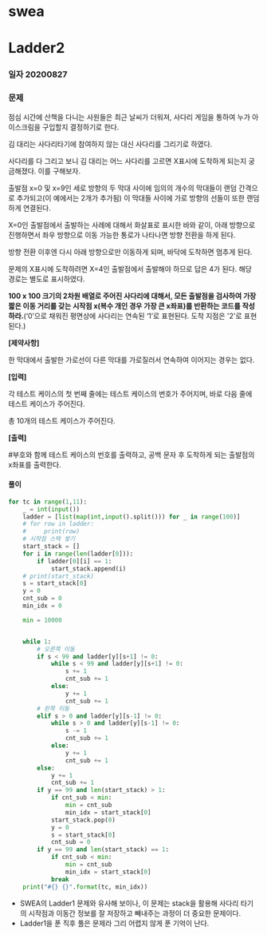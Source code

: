 # swea

# Ladder2

### 일자 20200827

### 문제

점심 시간에 산책을 다니는 사원들은 최근 날씨가 더워져, 사다리 게임을 통하여 누가 아이스크림을 구입할지 결정하기로 한다.

김 대리는 사다리타기에 참여하지 않는 대신 사다리를 그리기로 하였다.

사다리를 다 그리고 보니 김 대리는 어느 사다리를 고르면 X표시에 도착하게 되는지 궁금해졌다. 이를 구해보자.

 출발점 x=0 및 x=9인 세로 방향의 두 막대 사이에 임의의 개수의 막대들이 랜덤 간격으로 추가되고(이 예에서는 2개가 추가됨) 이 막대들 사이에 가로 방향의 선들이 또한 랜덤하게 연결된다.

X=0인 출발점에서 출발하는 사례에 대해서 화살표로 표시한 바와 같이, 아래 방향으로 진행하면서 좌우 방향으로 이동 가능한 통로가 나타나면 방향 전환을 하게 된다.

방향 전환 이후엔 다시 아래 방향으로만 이동하게 되며, 바닥에 도착하면 멈추게 된다.

문제의 X표시에 도착하려면 X=4인 출발점에서 출발해야 하므로 답은 4가 된다. 해당 경로는 별도로 표시하였다.




**100 x 100 크기의 2차원 배열로 주어진 사다리에 대해서, 모든 출발점을 검사하여 가장 짧은 이동 거리를 갖는 시작점 x(복수 개인 경우 가장 큰 x좌표)를 반환하는 코드를 작성하라.**(‘0’으로 채워진 평면상에 사다리는 연속된 ‘1’로 표현된다. 도착 지점은 '2'로 표현된다.)





**[제약사항]**

한 막대에서 출발한 가로선이 다른 막대를 가로질러서 연속하여 이어지는 경우는 없다.

**[입력]**

각 테스트 케이스의 첫 번째 줄에는 테스트 케이스의 번호가 주어지며, 바로 다음 줄에 테스트 케이스가 주어진다.

총 10개의 테스트 케이스가 주어진다.

**[출력]**

\#부호와 함께 테스트 케이스의 번호를 출력하고, 공백 문자 후 도착하게 되는 출발점의 x좌표를 출력한다.



#### 풀이

```python
for tc in range(1,11):
    _ = int(input())
    ladder = [list(map(int,input().split())) for _ in range(100)]
    # for row in ladder:
    #     print(row)
    # 시작점 스텍 쌓기
    start_stack = []
    for i in range(len(ladder[0])):
        if ladder[0][i] == 1:
            start_stack.append(i)
    # print(start_stack)
    s = start_stack[0]
    y = 0
    cnt_sub = 0
    min_idx = 0

    min = 10000


    while 1:
        # 오른쪽 이동
        if s < 99 and ladder[y][s+1] != 0:
            while s < 99 and ladder[y][s+1] != 0:
                s += 1
                cnt_sub += 1
            else:
                y += 1
                cnt_sub += 1
        # 왼쪽 이동
        elif s > 0 and ladder[y][s-1] != 0:
            while s > 0 and ladder[y][s-1] != 0:
                s -= 1
                cnt_sub += 1
            else:
                y += 1
                cnt_sub += 1
        else:
            y += 1
            cnt_sub += 1
        if y == 99 and len(start_stack) > 1:
            if cnt_sub < min:
                min = cnt_sub
                min_idx = start_stack[0]
            start_stack.pop(0)
            y = 0
            s = start_stack[0]
            cnt_sub = 0
        if y == 99 and len(start_stack) == 1:
            if cnt_sub < min:
                min = cnt_sub
                min_idx = start_stack[0]
            break
    print("#{} {}".format(tc, min_idx))
```

-  SWEA의 Ladder1 문제와 유사해 보이나, 이 문제는 stack을 활용해 사다리 타기의 시작점과 이동간 정보를 잘 저장하고 빼내주는 과정이 더 중요한 문제이다.
- Ladder1을 푼 직후 풀은 문제라 그리 어렵지 않게 푼 기억이 난다.

